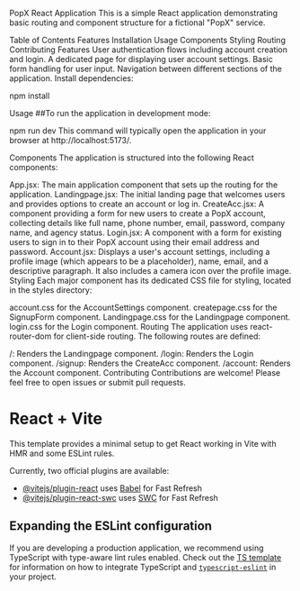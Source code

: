 PopX React Application
This is a simple React application demonstrating basic routing and component structure for a fictional "PopX" service.

Table of Contents
Features
Installation
Usage
Components
Styling
Routing
Contributing
Features
User authentication flows including account creation and login.
A dedicated page for displaying user account settings.
Basic form handling for user input.
Navigation between different sections of the application.
Install dependencies:

npm install


Usage
##To run the application in development mode:

npm run dev
This command will typically open the application in your browser at http://localhost:5173/.

Components
The application is structured into the following React components:

App.jsx: The main application component that sets up the routing for the application.
Landingpage.jsx: The initial landing page that welcomes users and provides options to create an account or log in.
CreateAcc.jsx: A component providing a form for new users to create a PopX account, collecting details like full name, phone number, email, password, company name, and agency status.
Login.jsx: A component with a form for existing users to sign in to their PopX account using their email address and password.
Account.jsx: Displays a user's account settings, including a profile image (which appears to be a placeholder), name, email, and a descriptive paragraph. It also includes a camera icon over the profile image.
Styling
Each major component has its dedicated CSS file for styling, located in the styles directory:

account.css for the AccountSettings component.
createpage.css for the SignupForm component.
Landingpage.css for the Landingpage component.
login.css for the Login component.
Routing
The application uses react-router-dom for client-side routing. The following routes are defined:

/: Renders the Landingpage component.
/login: Renders the Login component.
/signup: Renders the CreateAcc component.
/account: Renders the Account component.
Contributing
Contributions are welcome! Please feel free to open issues or submit pull requests.



# React + Vite

This template provides a minimal setup to get React working in Vite with HMR and some ESLint rules.

Currently, two official plugins are available:

- [@vitejs/plugin-react](https://github.com/vitejs/vite-plugin-react/blob/main/packages/plugin-react) uses [Babel](https://babeljs.io/) for Fast Refresh
- [@vitejs/plugin-react-swc](https://github.com/vitejs/vite-plugin-react/blob/main/packages/plugin-react-swc) uses [SWC](https://swc.rs/) for Fast Refresh

## Expanding the ESLint configuration

If you are developing a production application, we recommend using TypeScript with type-aware lint rules enabled. Check out the [TS template](https://github.com/vitejs/vite/tree/main/packages/create-vite/template-react-ts) for information on how to integrate TypeScript and [`typescript-eslint`](https://typescript-eslint.io) in your project.
